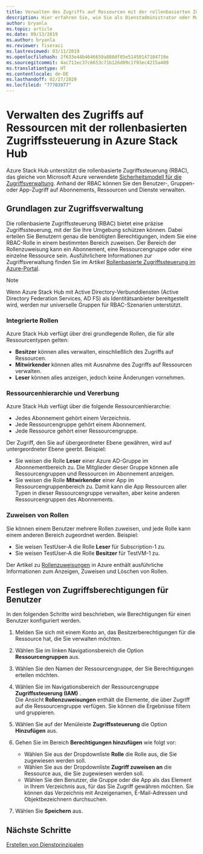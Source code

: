 ```yaml
---
title: Verwalten des Zugriffs auf Ressourcen mit der rollenbasierten Zugriffssteuerung in Azure Stack Hub
description: Hier erfahren Sie, wie Sie als Dienstadministrator oder Mandant in Azure Stack Hub Berechtigungen für die rollenbasierte Zugriffssteuerung (RBAC) verwalten.
author: bryanla
ms.topic: article
ms.date: 09/13/2019
ms.author: bryanla
ms.reviewer: fiseraci
ms.lastreviewed: 03/11/2019
ms.openlocfilehash: 2f633e44b4646659a888df85e51450147104710e
ms.sourcegitcommit: 4ac711ec37c6653c71b126d09c1f93ec4215a489
ms.translationtype: HT
ms.contentlocale: de-DE
ms.lasthandoff: 02/27/2020
ms.locfileid: "77703977"
---
```

# <a name="manage-access-to-resources-in-azure-stack-hub-with-role-based-access-control"></a>Verwalten des Zugriffs auf Ressourcen mit der rollenbasierten Zugriffssteuerung in Azure Stack Hub

Azure Stack Hub unterstützt die rollenbasierte Zugriffssteuerung (RBAC), das gleiche von Microsoft Azure verwendete [Sicherheitsmodell für die Zugriffsverwaltung](/azure/role-based-access-control/overview). Anhand der RBAC können Sie den Benutzer-, Gruppen- oder App-Zugriff auf Abonnements, Ressourcen und Dienste verwalten.

## <a name="basics-of-access-management"></a>Grundlagen zur Zugriffsverwaltung

Die rollenbasierte Zugriffssteuerung (RBAC) bietet eine präzise Zugriffssteuerung, mit der Sie Ihre Umgebung schützen können. Dabei erteilen Sie Benutzern genau die benötigten Berechtigungen, indem Sie eine RBAC-Rolle in einem bestimmten Bereich zuweisen. Der Bereich der Rollenzuweisung kann ein Abonnement, eine Ressourcengruppe oder eine einzelne Ressource sein. Ausführlichere Informationen zur Zugriffsverwaltung finden Sie im Artikel [Rollenbasierte Zugriffssteuerung im Azure-Portal](/azure/role-based-access-control/overview).

> [!NOTE]
> Wenn Azure Stack Hub mit Active Directory-Verbunddiensten (Active Directory Federation Services, AD FS) als Identitätsanbieter bereitgestellt wird, werden nur universelle Gruppen für RBAC-Szenarien unterstützt.

### <a name="built-in-roles"></a>Integrierte Rollen

Azure Stack Hub verfügt über drei grundlegende Rollen, die für alle Ressourcentypen gelten:

* **Besitzer** können alles verwalten, einschließlich des Zugriffs auf Ressourcen.
* **Mitwirkender** können alles mit Ausnahme des Zugriffs auf Ressourcen verwalten.
* **Leser** können alles anzeigen, jedoch keine Änderungen vornehmen.

### <a name="resource-hierarchy-and-inheritance"></a>Ressourcenhierarchie und Vererbung

Azure Stack Hub verfügt über die folgende Ressourcenhierarchie:

* Jedes Abonnement gehört einem Verzeichnis.
* Jede Ressourcengruppe gehört einem Abonnement.
* Jede Ressource gehört einer Ressourcengruppe.

Der Zugriff, den Sie auf übergeordneter Ebene gewähren, wird auf untergeordneter Ebene geerbt. Beispiel:

* Sie weisen die Rolle **Leser** einer Azure AD-Gruppe im Abonnementbereich zu. Die Mitglieder dieser Gruppe können alle Ressourcengruppen und Ressourcen im Abonnement anzeigen.
* Sie weisen die Rolle **Mitwirkender** einer App im Ressourcengruppenbereich zu. Damit kann die App Ressourcen aller Typen in dieser Ressourcengruppe verwalten, aber keine anderen Ressourcengruppen des Abonnements.

### <a name="assigning-roles"></a>Zuweisen von Rollen

Sie können einem Benutzer mehrere Rollen zuweisen, und jede Rolle kann einem anderen Bereich zugeordnet werden. Beispiel:

* Sie weisen TestUser-A die Rolle **Leser** für Subscription-1 zu.
* Sie weisen TestUser-A die Rolle **Besitzer** für TestVM-1 zu.

Der Artikel zu [Rollenzuweisungen](/azure/role-based-access-control/role-assignments-portal) in Azure enthält ausführliche Informationen zum Anzeigen, Zuweisen und Löschen von Rollen.

## <a name="set-access-permissions-for-a-user"></a>Festlegen von Zugriffsberechtigungen für Benutzer

In den folgenden Schritte wird beschrieben, wie Berechtigungen für einen Benutzer konfiguriert werden.

1. Melden Sie sich mit einem Konto an, das Besitzerberechtigungen für die Ressource hat, die Sie verwalten möchten.
2. Wählen Sie im linken Navigationsbereich die Option **Ressourcengruppen** aus.
3. Wählen Sie den Namen der Ressourcengruppe, der Sie Berechtigungen erteilen möchten.
4. Wählen Sie im Navigationsbereich der Ressourcengruppe **Zugriffssteuerung (IAM)** .<BR> Die Ansicht **Rollenzuweisungen** enthält die Elemente, die über Zugriff auf die Ressourcengruppe verfügen. Sie können die Ergebnisse filtern und gruppieren.
5. Wählen Sie auf der Menüleiste **Zugriffssteuerung** die Option **Hinzufügen** aus.
6. Gehen Sie im Bereich **Berechtigungen hinzufügen** wie folgt vor:

   * Wählen Sie aus der Dropdownliste **Rolle** die Rolle aus, die Sie zugewiesen werden soll.
   * Wählen Sie aus der Dropdownliste **Zugriff zuweisen an** die Ressource aus, die Sie zugewiesen werden soll.
   * Wählen Sie den Benutzer, die Gruppe oder die App als das Element in Ihrem Verzeichnis aus, für das Sie Zugriff gewähren möchten. Sie können das Verzeichnis mit Anzeigenamen, E-Mail-Adressen und Objektbezeichnern durchsuchen.

7. Wählen Sie **Speichern** aus.

## <a name="next-steps"></a>Nächste Schritte

[Erstellen von Dienstprinzipalen](../operator/azure-stack-create-service-principals.md)
